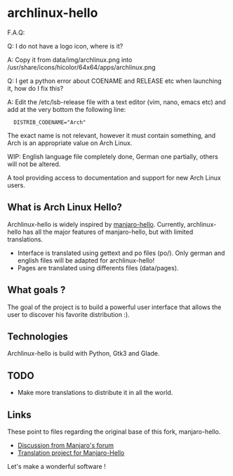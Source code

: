 archlinux-hello
=============

F.A.Q: 


Q: I do not have a logo icon, where is it?

A: Copy it from data/img/archlinux.png into /usr/share/icons/hicolor/64x64/apps/archlinux.png

Q: I get a python error about COENAME and RELEASE etc when launching it, how do I fix this?

A: Edit the /etc/lsb-release file with a text editor (vim, nano, emacs etc) and add at the very bottom the following line:
   
      DISTRIB_CODENAME="Arch"
  
  The exact name is not relevant, however it must contain something, and Arch is an appropriate value on Arch Linux.




WIP: English language file completely done, German one partially, others will not be altered.

A tool providing access to documentation and support for new Arch Linux users.

## What is Arch Linux Hello?

Archlinux-hello is widely inspired by [manjaro-hello](https://github.com/manjaro/manjaro-hello).
Currently, archlinux-hello has all the major features of manjaro-hello, but with limited translations.
- Interface is translated using gettext and po files (po/). Only german and english files will be adapted for archlinux-hello!
- Pages are translated using differents files (data/pages).

## What goals ?

The goal of the project is to build a powerful user interface that allows the user to discover his favorite distribution :).

## Technologies

Archlinux-hello is build with Python, Gtk3 and Glade.

## TODO

- Make more translations to distribute it in all the world.

## Links
These point to files regarding the original base of this fork, manjaro-hello.
- [Discussion from Manjaro's forum](https://forum.manjaro.org/t/start-work-on-a-new-welcome-screen-for-manjaro/13685)
- [Translation project for Manjaro-Hello](https://www.transifex.com/manjarolinux/manjaro-hello)

Let's make a wonderful software !
